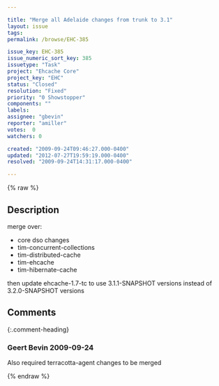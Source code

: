 ```yaml
---

title: "Merge all Adelaide changes from trunk to 3.1"
layout: issue
tags: 
permalink: /browse/EHC-385

issue_key: EHC-385
issue_numeric_sort_key: 385
issuetype: "Task"
project: "Ehcache Core"
project_key: "EHC"
status: "Closed"
resolution: "Fixed"
priority: "0 Showstopper"
components: ""
labels: 
assignee: "gbevin"
reporter: "amiller"
votes:  0
watchers: 0

created: "2009-09-24T09:46:27.000-0400"
updated: "2012-07-27T19:59:19.000-0400"
resolved: "2009-09-24T14:31:17.000-0400"

---
```




{% raw %}



## Description

<div markdown="1" class="description">

merge over:
- core dso changes
- tim-concurrent-collections
- tim-distributed-cache
- tim-ehcache
- tim-hibernate-cache

then update ehcache-1.7-tc to use 3.1.1-SNAPSHOT versions instead of 3.2.0-SNAPSHOT versions

</div>

## Comments


{:.comment-heading}
### **Geert Bevin** <span class="date">2009-09-24</span>

<div markdown="1" class="comment">

Also required terracotta-agent changes to be merged

</div>



{% endraw %}
